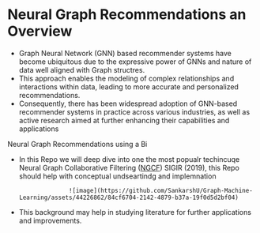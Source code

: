 # Neural Graph Recommendations an Overview

- Graph Neural Network (GNN) based recommender systems have become ubiquitous due to the expressive power of  GNNs and nature of data well aligned with Graph structres. 
- This approach enables the modeling of complex relationships and interactions within data, leading to more accurate and personalized recommendations.
- Consequently, there has been widespread adoption of GNN-based recommender systems in practice across various industries, 
as well as active research aimed at further enhancing their capabilities and applications

Neural Graph Recommendations using a Bi
- In this Repo we will deep dive into one the most popualr techincuqe Neural Graph Collaborative Filtering ([NGCF](https://arxiv.org/pdf/1905.08108)) SIGIR (2019),
this Repo should help with conceptual undseartindg and implemnation 

                    ![image](https://github.com/SankarshU/Graph-Machine-Learning/assets/44226862/84cf6704-2142-4879-b37a-19f0d5d2bf04)

- This background may help in studying literature for further applications and improvements. 


